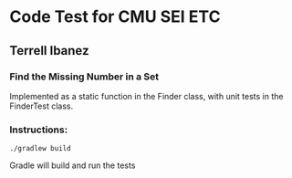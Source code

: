 # Code Test for CMU SEI ETC
## Terrell Ibanez

### Find the Missing Number in a Set
Implemented as a static function in the Finder class, with unit tests in the  FinderTest class.

### Instructions:
```./gradlew build```

Gradle will build and run the tests